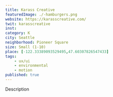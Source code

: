 ```yaml
---
title: Karass Creative
featuredImage: ./-hamburgers.png
website: https://karasscreative.com/
twit: karasscreative
inst: 
category: K
city: Seattle
neighborhood: Pioneer Square
size: Small (1-10)
place: [-122.33389093529495,47.60307826547433]
tags:
    - ux/ui
    - environmental
    - motion
published: true
---
```


Description
